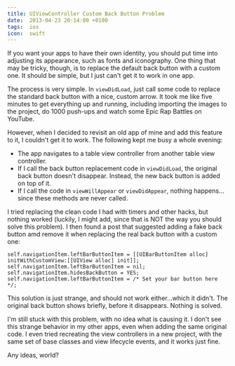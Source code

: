 ```yaml
---
title: UIViewController Custom Back Button Problem
date:  2013-04-23 20:14:00 +0100
tags:  ios
icon:  swift
---
```


If you want your apps to have their own identity, you should put time into adjusting 
its appearance, such as fonts and iconography. One thing that may be tricky, though,
is to replace the default back button with a custom one. It should be simple, but I
just can't get it to work in one app.

The process is very simple. In `viewDidLoad`, just call some code to replace the
standard back button with a nice, custom arrow. It took me like five minutes to get
everything up and running, including importing the images to the project, do
1000 push-ups and watch some Epic Rap Battles on YouTube.

However, when I decided to revisit an old app of mine and add this feature to it, 
I couldn't get it to work. The following kept me busy a whole evening:

* The app navigates to a table view controller from another table view controller.
* If I call the back button replacement code in `viewDidLoad`, the original back
button doesn't disappear. Instead, the new back button is added on top of it.
* If I call the code in `viewWillAppear` or `viewDidAppear`, nothing happens...
since these methods are never called.

I tried replacing the clean code I had with timers and other hacks, but nothing
worked (luckily, I might add, since that is NOT the way you should solve this problem). 
I then found a post that suggested adding a fake back button amd remove it when 
replacing the real back button with a custom one:

```objc
self.navigationItem.leftBarButtonItem = [[UIBarButtonItem alloc] initWithCustomView:[[UIView alloc] init]];
self.navigationItem.leftBarButtonItem = nil;
self.navigationItem.hidesBackButton = YES;
self.navigationItem.leftBarButtonItem = /* Set your bar button here */;
```

This solution is just strange, and should not work either...which it didn't. The
original back button shows briefly, before it disappears. Nothing is solved.

I'm still stuck with this problem, with no idea what is causing it. I don't see
this strange behavior in my other apps, even when adding the same original code.
I even tried recreating the view controllers in a new project, with the same set
of base classes and view lifecycle events, and it works just fine.

Any ideas, world?